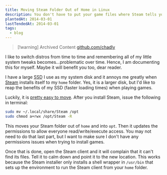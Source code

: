 ```yaml
---
title: Moving Steam Folder Out of Home in Linux
description: You don't have to put your game files where Steam tells you to. Fight the power.
plantedAt: 2014-03-01
lastTendedAt: 2014-03-01
tags:
  - blog
---
```

> [!warning] Archived Content
> [github.com/chadly](https://github.com/chadly/chadly.net)

I like to switch distros from time to time and remembering all of my little system tweaks becomes...problematic over time. Hence, I am documenting this for myself. Maybe it will benefit you too, dear reader.

I have a large <abbr title="Solid State Drive">SSD</abbr> I use as my system disk and it annoys me greatly when [Steam](http://store.steampowered.com/) installs itself to my `home` folder. Yes, it is a larger disk, but I'd like to reap the benefits of my SSD (faster loading times) when playing games.

Luckily, it is [pretty easy to move](http://askubuntu.com/a/257654). After you install Steam, issue the following in terminal:

```bash
sudo mv ~/.local/share/Steam /opt
sudo chmod a+rwx /opt/Steam -R
```

This moves your Steam folder out of `home` and into `opt`. Then it updates the permissions to allow everyone read/write/execute access. You may not need to do that last part, but I want to make sure I don't have any permissions issues when trying to install games.

Once that is done, open the Steam client and it will complain that it can't find its files. Tell it to calm down and point it to the new location. This works because the Steam installer only installs a shell wrapper in `/usr/bin` that sets up the environment to run the Steam client from your `home` folder.